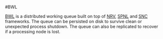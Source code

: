 #BWL

[BWL](https://github.com/wajam/bwl) is a distributed working queue built on top of [NRV](https://github.com/wajam/nrv), [SPNL](https://github.com/wajam/spnl) and [SNC](https://github.com/wajam/scn) frameworks.
The queue can be persisted on disk to survive clean or unexpected process shutdown. The queue can also be replicated to recover if a processing node is lost.

